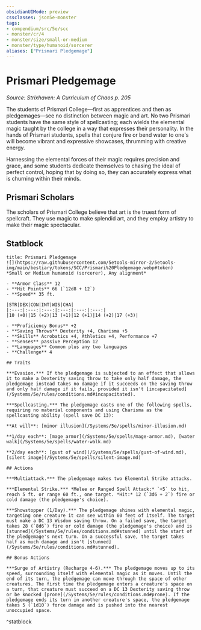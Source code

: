 ```yaml
---
obsidianUIMode: preview
cssclasses: json5e-monster
tags:
- compendium/src/5e/scc
- monster/cr/4
- monster/size/small-or-medium
- monster/type/humanoid/sorcerer
aliases: ["Prismari Pledgemage"]
---
```

# Prismari Pledgemage
*Source: Strixhaven: A Curriculum of Chaos p. 205*  

The students of Prismari College—first as apprentices and then as pledgemages—see no distinction between magic and art. No two Prismari students have the same style of spellcasting; each wields the elemental magic taught by the college in a way that expresses their personality. In the hands of Prismari students, spells that conjure fire or bend water to one's will become vibrant and expressive showcases, thrumming with creative energy.

Harnessing the elemental forces of their magic requires precision and grace, and some students dedicate themselves to chasing the ideal of perfect control, hoping that by doing so, they can accurately express what is churning within their minds.

## Prismari Scholars

The scholars of Prismari College believe that art is the truest form of spellcraft. They use magic to make splendid art, and they employ artistry to make their magic spectacular.

## Statblock

```ad-statblock
title: Prismari Pledgemage
![](https://raw.githubusercontent.com/5etools-mirror-2/5etools-img/main/bestiary/tokens/SCC/Prismari%20Pledgemage.webp#token)
*Small or Medium humanoid (sorcerer), Any alignment*

- **Armor Class** 12
- **Hit Points** 66 (`12d8 + 12`)
- **Speed** 35 ft.

|STR|DEX|CON|INT|WIS|CHA|
|:---:|:---:|:---:|:---:|:---:|:---:|
|10 (+0)|15 (+2)|13 (+1)|12 (+1)|14 (+2)|17 (+3)|

- **Proficiency Bonus** +2
- **Saving Throws** Dexterity +4, Charisma +5
- **Skills** Acrobatics +4, Athletics +4, Performance +7
- **Senses** passive Perception 12
- **Languages** Common plus any two languages
- **Challenge** 4

## Traits

***Evasion.*** If the pledgemage is subjected to an effect that allows it to make a Dexterity saving throw to take only half damage, the pledgemage instead takes no damage if it succeeds on the saving throw and only half damage if it fails, provided it isn't [incapacitated](/Systems/5e/rules/conditions.md#incapacitated).

***Spellcasting.*** The pledgemage casts one of the following spells, requiring no material components and using Charisma as the spellcasting ability (spell save DC 13):

**At will**: [minor illusion](/Systems/5e/spells/minor-illusion.md)

**1/day each**: [mage armor](/Systems/5e/spells/mage-armor.md), [water walk](/Systems/5e/spells/water-walk.md)

**2/day each**: [gust of wind](/Systems/5e/spells/gust-of-wind.md), [silent image](/Systems/5e/spells/silent-image.md)

## Actions

***Multiattack.*** The pledgemage makes two Elemental Strike attacks.

***Elemental Strike.*** *Melee or Ranged Spell Attack:* `+5` to hit, reach 5 ft. or range 60 ft., one target. *Hit:* 12 (`3d6 + 2`) fire or cold damage (the pledgemage's choice).

***Showstopper (1/Day).*** The pledgemage shines with elemental magic, targeting one creature it can see within 60 feet of itself. The target must make a DC 13 Wisdom saving throw. On a failed save, the target takes 28 (`8d6`) fire or cold damage (the pledgemage's choice) and is [stunned](/Systems/5e/rules/conditions.md#stunned) until the start of the pledgemage's next turn. On a successful save, the target takes half as much damage and isn't [stunned](/Systems/5e/rules/conditions.md#stunned).

## Bonus Actions

***Surge of Artistry (Recharge 4-6).*** The pledgemage moves up to its speed, surrounding itself with elemental magic as it moves. Until the end of its turn, the pledgemage can move through the space of other creatures. The first time the pledgemage enters a creature's space on a turn, that creature must succeed on a DC 13 Dexterity saving throw or be knocked [prone](/Systems/5e/rules/conditions.md#prone). If the pledgemage ends its turn in another creature's space, the pledgemage takes 5 (`1d10`) force damage and is pushed into the nearest unoccupied space.
```
^statblock